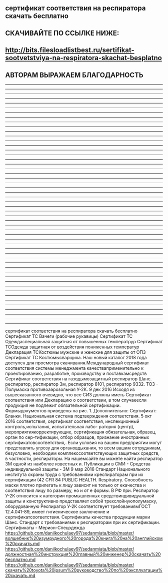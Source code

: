 сертификат соответствия на респиратора скачать бесплатно
--------------------------------------------------
СКАЧИВАЙТЕ ПО ССЫЛКЕ НИЖЕ:
--------------------------------------------------
http://bits.filesloadlistbest.ru/sertifikat-sootvetstviya-na-respiratora-skachat-besplatno
--------------------------------------------------
АВТОРАМ ВЫРАЖАЕМ БЛАГОДАРНОСТЬ
--------------------------------------------------
--------------------------------------------------
--------------------------------------------------
--------------------------------------------------
--------------------------------------------------
--------------------------------------------------
--------------------------------------------------
--------------------------------------------------
--------------------------------------------------
--------------------------------------------------
--------------------------------------------------
--------------------------------------------------
--------------------------------------------------
--------------------------------------------------
--------------------------------------------------
--------------------------------------------------
--------------------------------------------------
--------------------------------------------------
--------------------------------------------------
--------------------------------------------------
--------------------------------------------------
--------------------------------------------------
--------------------------------------------------
--------------------------------------------------
--------------------------------------------------
--------------------------------------------------
--------------------------------------------------
--------------------------------------------------
--------------------------------------------------
--------------------------------------------------
--------------------------------------------------
--------------------------------------------------
--------------------------------------------------
--------------------------------------------------
--------------------------------------------------
--------------------------------------------------
--------------------------------------------------
--------------------------------------------------
--------------------------------------------------
--------------------------------------------------
--------------------------------------------------
--------------------------------------------------
--------------------------------------------------
--------------------------------------------------
--------------------------------------------------
--------------------------------------------------
--------------------------------------------------
--------------------------------------------------
--------------------------------------------------
--------------------------------------------------
--------------------------------------------------
--------------------------------------------------
--------------------------------------------------
сертификат соответствия на респиратора скачать бесплатно Сертификат ТС Вачеги (рабочие рукавицы)  Сертификат ТС Одеждаспециальная защитная от повышенных температрур  Сертификат ТСОдежда защитная от воздействия пониженных температур  Декларация ТСКостюмы мужские и женские для защиты от ОПЗ  Сертификат ТС Костюмысварщика. Наш новый каталог 2018 года доступен для просмотра  скачивания.Международный сертификат соответствия системы менеджмента качестваприменительно к проектированию, разработке, производству и поставкамсредств  Сертификат соответствия на газодымозащитный респиратор Шанс. респиратор, респиратор 3м, респиратор 8101, респиратор 9332. ТОЗ - Полумаска противоаэрозольная У-2К. 9 дек 2016  Исходя из вышесказанного очевидно, что все СИЗ должны иметь Сертификат соответствия или Декларацию о соответствии, в том случаеесли продукция не подлежит обязательной сертификации. Формыдокументов приведены на рис. 1. Дополнительно: Сертификат: Бланки. Национальная система подтверждения соответствия. 5 окт 2016  соответствия, сертификат соответствия, инспекционный контроль,испытания, испытательная лабо- ратория (центр), мероприятиякорректирующие, сертификация обязательная, образец, орган по сер-тификации, отбор образцов, признание иностранных сертификатовсоответствия,. Если условия на вашем предприятии могут представлять угрозу для органовдыхания, то всем вашим сотрудникам, безусловно, необходим комплекссоответствующих защитных средств, в частности, респираторы. На нашемсайте вы можете найти респиратор 3М  одной из наиболее известных и. Публикации в СМИ - Средства индивидуальной защиты - 3М
9 мар 2016  Стандарт Национального института охраны труда с требованиями креспираторам при их сертификации (42 CFR 84 PUBLIC HEALTH. Respiratory. Способность маски плотно прилегать к лицу зависит не только от екачества и соответствия лицу по размеру, но и от е формы. В РФ при. Респиратор У-2К относится к категории промышленных средствиндивидуальной защиты и конструктивно представляет собой трехслойнуюполумаску, оборудованную  Респиратор У-2К соответствует требованиямГОСТ 12.4.041-89, имеет гигиеническое заключение и сертификатсоответствия. Сертификаты качества продукции марки Шанс. Стандарт с требованиями к респираторам при их сертификации. Сертификаты - Мерион-Спецодежда
https://github.com/danilkochulaev97/sedanmiata/blob/master/волшебник%20изумрудного%20города%20книга%20на%20английском%20скачать.md
https://github.com/danilkochulaev97/sedanmiata/blob/master/должностная%20инструкция%20главный%20инженер%20скачать%20бесплатно.md
https://github.com/danilkochulaev97/sedanmiata/blob/master/скачать%20toyota%20ipsum%20руководство%20по%20эксплуатации%20скачать.md